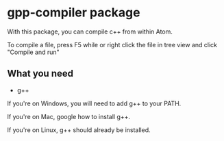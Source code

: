 # gpp-compiler package

With this package, you can compile c++ from within Atom.

To compile a file, press F5 while or right click the file in tree view and click "Compile and run"

## What you need
- g++

If you're on Windows, you will need to add g++ to your PATH.

If you're on Mac, google how to install g++.

If you're on Linux, g++ should already be installed.
